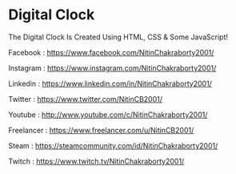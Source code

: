 # Digital Clock

The Digital Clock Is Created Using HTML, CSS &amp; Some JavaScript!

Facebook : <https://www.facebook.com/NitinChakraborty2001/>

Instagram : <https://www.instagram.com/NitinChakraborty2001/>

Linkedin : <https://www.linkedin.com/in/NitinChakraborty2001/>

Twitter : <https://www.twitter.com/NitinCB2001/>

Youtube : <http://www.youtube.com/c/NitinChakraborty2001/>

Freelancer : <https://www.freelancer.com/u/NitinCB2001/>

Steam : <https://steamcommunity.com/id/NitinChakraborty2001/>

Twitch : <https://www.twitch.tv/NitinChakraborty2001/>
